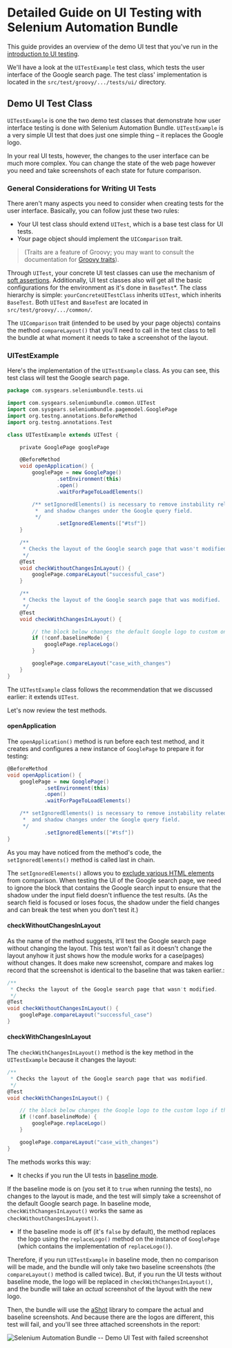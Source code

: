 # Detailed Guide on UI Testing with Selenium Automation Bundle

This guide provides an overview of the demo UI test that you've run in the [introduction to UI testing].

We'll have a look at the `UITestExample` test class, which tests the user interface of the Google search page. The test
class' implementation is located in the `src/test/groovy/.../tests/ui/` directory.

## Demo UI Test Class

`UITestExample` is one the two demo test classes that demonstrate how user interface testing is done with Selenium
Automation Bundle. `UITestExample` is a very simple UI test that does just one simple thing &ndash; it replaces
the Google logo.

In your real UI tests, however, the changes to the user interface can be much more complex. You can change the state of
the web page however you need and take screenshots of each state for future comparison.

### General Considerations for Writing UI Tests

There aren't many aspects you need to consider when creating tests for the user interface. Basically, you can follow
just these two rules:

* Your UI test class should extend `UITest`, which is a base test class for UI tests.
* Your page object should implement the `UIComparison` trait.

> (Traits are a feature of Groovy; you may want to consult the documentation for [Groovy traits]).

Through `UITest`, your concrete UI test classes can use the mechanism of [soft assertions]. Additionally, UI test
classes also will get all the basic configurations for the environment as it's done in `BaseTest`*. The class hierarchy
is simple: `yourConcreteUITestClass` inherits `UITest`, which inherits `BaseTest`. Both `UITest` and `BaseTest` are
located in `src/test/groovy/.../common/`.

The `UIComparison` trait (intended to be used by your page objects) contains the method `compareLayout()` that you'll
need to call in the test class to tell the bundle at what moment it needs to take a screenshot of the layout.

### UITestExample

Here's the implementation of the `UITestExample` class. As you can see, this test class will test the Google search
page.

```groovy
package com.sysgears.seleniumbundle.tests.ui

import com.sysgears.seleniumbundle.common.UITest
import com.sysgears.seleniumbundle.pagemodel.GooglePage
import org.testng.annotations.BeforeMethod
import org.testng.annotations.Test

class UITestExample extends UITest {

    private GooglePage googlePage

    @BeforeMethod
    void openApplication() {
        googlePage = new GooglePage()
                .setEnvironment(this)
                .open()
                .waitForPageToLoadElements()

        /** setIgnoredElements() is necessary to remove instability related to cursor blinking
         *  and shadow changes under the Google query field.
         */
                .setIgnoredElements(["#tsf"])
    }

    /**
     * Checks the layout of the Google search page that wasn't modified.
     */
    @Test
    void checkWithoutChangesInLayout() {
        googlePage.compareLayout("successful_case")
    }

    /**
     * Checks the layout of the Google search page that was modified.
     */
    @Test
    void checkWithChangesInLayout() {

        // the block below changes the default Google logo to custom one if we don't run the tests in the baseline mode
        if (!conf.baselineMode) {
            googlePage.replaceLogo()
        }

        googlePage.compareLayout("case_with_changes")
    }
}
```

The `UITestExample` class follows the recommendation that we discussed earlier: it extends `UITest`.

Let's now review the test methods.

#### openApplication

The `openApplication()` method is run before each test method, and it creates and configures a new instance of
`GooglePage` to prepare it for testing:

```groovy
@BeforeMethod
void openApplication() {
    googlePage = new GooglePage()
            .setEnvironment(this)
            .open()
            .waitForPageToLoadElements()

    /** setIgnoredElements() is necessary to remove instability related to cursor blinking
     *  and shadow changes under the Google query field.
     */
            .setIgnoredElements(["#tsf"])
}
```

As you may have noticed from the method's code, the `setIgnoredElements()` method is called last in chain.

The `setIgnoredElements()` allows you to [exclude various HTML elements] from comparison. When testing the UI of the
Google search page, we need to ignore the block that contains the Google search input to ensure that the shadow under
the input field doesn't influence the test results. (As the search field is focused or loses focus, the shadow under the
field changes and can break the test when you don't test it.)

#### checkWithoutChangesInLayout

As the name of the method suggests, it'll test the Google search page without changing the layout. This test won't fail
as it doesn't change the layout anyhow
 it just shows how the module works for a case(pages) without changes. It does make new screenshot, compare and makes log record that the screenshot is identical to the baseline that was taken earlier.:

```groovy
/**
 * Checks the layout of the Google search page that wasn't modified.
 */
@Test
void checkWithoutChangesInLayout() {
    googlePage.compareLayout("successful_case")
}
```

#### checkWithChangesInLayout

The `checkWithChangesInLayout()` method is the key method in the `UITestExample` because it changes the layout:

```groovy
/**
 * Checks the layout of the Google search page that was modified.
 */
@Test
void checkWithChangesInLayout() {

    // the block below changes the Google logo to the custom logo if the test does not run in baseline mode
    if (!conf.baselineMode) {
        googlePage.replaceLogo()
    }

    googlePage.compareLayout("case_with_changes")
}
```

The methods works this way:

* It checks if you run the UI tests in [baseline mode].

If the baseline mode is on (you set it to `true` when running the tests), no changes to the layout is made, and the test
will simply take a screenshot of the default Google search page. In baseline mode, `checkWithChangesInLayout()` works
the same as `checkWithoutChangesInLayout()`.

* If the baseline mode is off (it's `false` by default), the method replaces the logo using the `replaceLogo()` method
on the instance of `GooglePage` (which contains the implementation of `replaceLogo()`).

Therefore, if you run `UITestExample` in baseline mode, then no comparison will be made, and the bundle will only take
two baseline screenshots (the `compareLayout()` method is called twice). But, if you run the UI tests without baseline
mode, the logo will be replaced in `checkWithChangesInLayout()`, and the bundle will take an _actual_ screenshot of the
layout with the new logo.

Then, the bundle will use the [aShot] library to compare the actual and baseline screenshots. And because there are the
logos are different, this test will fail, and you'll see three attached screenshots in the report:

![Selenium Automation Bundle -- Demo UI Test with failed screenshot](https://user-images.githubusercontent.com/21691607/54425095-29a7d780-471d-11e9-87be-3b649b74e137.png)

[introduction to ui testing]: https://github.com/sysgears/selenium-automation-bundle/blob/docs/docs/Introduction%20to%20UI%20Testing.md
[soft assertions]: https://github.com/sysgears/selenium-automation-bundle/blob/docs/docs/fundamentals/UI%20Testing/Soft%20Assertions.md
[groovy traits]: http://docs.groovy-lang.org/next/html/documentation/core-traits.html
[exclude various HTML elements]: https://github.com/sysgears/selenium-automation-bundle/blob/docs/docs/fundamentals/UI%20Testing/Ignoring%20Elements%20in%20UI%20Tests.md
[baseline mode]: https://github.com/sysgears/selenium-automation-bundle/blob/docs/docs/fundamentals/UI%20Testing/Baseline%20Mode.md
[ashot]: https://github.com/sysgears/selenium-automation-bundle/blob/docs/docs/fundamentals/UI%20Testing/UI%20Comparison%20Module.md#ashotservice